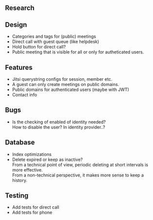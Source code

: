 ## Research

## Design

- Categories and tags for (public) meetings
- Direct call with guest queue (like helpdesk)
- Hold button for direct call?
- Public meeting that is visible for all or only for autheticated users.

## Features

- Jitsi querystring configs for session, member etc.
- A guest can only create meetings on public domains.
- Public domains for authenticated users (maybe with JWT)
- Contact info

## Bugs

- Is the checking of enabled of identity needed?\
  How to disable the user? In identity provider..?

## Database

- Index optimizations
- Delete expired or keep as inactive?\
  From a technical point of view, periodic deleting at short intervals is more
  effective.\
  From a non-technical perspective, it makes more sense to keep a history.

## Testing

- Add tests for direct call
- Add tests for phone
